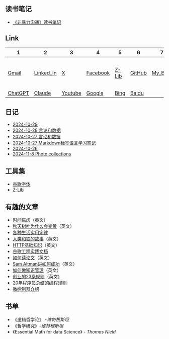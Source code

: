 ## 读书笔记
* [《非暴力沟通》读书笔记](https://www.toutiao.com/article/7429707685110481418/?log_from=3f02b4955e25d_1729949861986)

## Link

| 1 | 2 | 3 | 4 | 5 | 6 | 7 | 8 | 9 | 10 | 
| - | - | - | - | - | - | - | - | - |  - |
| [Gmail][1] | [Linked_In][2] | [X][3] | [Facebook][4] | [Z-Lib][5] |  [GitHub][6] | [My_Blog][7] | [RYF_weekly][8] | [技术周刊][9] | [Threads][10] | 
| [ChatGPT][11] | [Claude][12] | [Youtube][13] | [Google][14] | [Bing][15] |  [Baidu][16] | [][17] | [][18] | [][19] | [][20] | 

## 日记
* [2024-10-29]()
* [2024-10-28 言论和数据](https://github.com/RexWang1981/rexwang1981.github.io/blob/main/Docs/2024-10-28%20%E8%A8%80%E8%AE%BA.md)
* [2024-10-27 言论和数据](https://github.com/RexWang1981/rexwang1981.github.io/blob/main/Docs/2020-10-27%20%E8%A8%80%E8%AE%BA.md)
* [2024-10-27 Markdown标签语言学习笔记](https://github.com/RexWang1981/rexwang1981.github.io/blob/main/Docs/2024-10-27%20Rex%E4%B8%AA%E4%BA%BA%E7%AC%94%E8%AE%B0.md)
* [2024-10-26](https://github.com/RexWang1981/rexwang1981.github.io/blob/main/2024_10_26.md)
* [2024-11-8 Photo collections](https://github.com/RexWang1981/rexwang1981.github.io/blob/main/Docs/2024-11-8%20Photo.md)

[1]:https://mail.google.com/mail/u/0/?tab=rm&ogbl#inbox
[2]:https://www.linkedin.com/feed/
[3]:https://www.x.com/
[4]:https://www.facebook.com/
[5]:https://zh.z-lib.gs/
[6]:https://github.com/ruanyf/weekly
[7]:https://github.com/RexWang1981/rexwang1981.github.io/tree/main
[8]:https://github.com/ruanyf/weekly
[9]:https://github.com/Geekhyt/weekly
[10]:https://www.threads.net/?__coig_challenged=1
[11]:https://chatgpt.com/?hints=search
[12]:https://claude.ai/new
[13]:https://www.youtube.com
[14]:https://www.google.com
[15]:https://www.bing.com
[16]:https://www.baidu.com
[17]:https://www.xxx.com
[18]:https://www.xxx.com
[19]:https://www.xxx.com
[20]:https://www.xxx.com

## 工具集
* [谷歌字体](https://fonts.google.com/specimen/Open+Sans)
* [Z-Lib](https://zh.z-lib.gs/)


## 有趣的文章
* [时间焦虑](https://nesslabs.com/time-anxiety)（英文）
* [秋天树叶为什么会变黄](https://collabfund.com/blog/three-big-things-the-most-important-forces-shaping-the-world/)（英文）
* [各种生活实用定律](https://github.com/nusr/hacker-laws-zh)
* [人类和铁的故事](https://blog.rootsofprogress.org/iron-from-mythical-to-mundane)（英文）
* [HTTP基础知识](http://www.steves-internet-guide.com/http-basics/)（英文）
* [谷歌工程实践文档](https://github.com/xindoo/eng-practices-cn?tab=readme-ov-file)
* [如何读论文](https://blog.csdn.net/qianlong4526888/article/details/11269129)（英文）
* [Sam Altman讲如何成功](https://threadreaderapp.com/thread/1214274038933020672.html)（英文）
* [如何做知识管理](https://tkainrad.dev/posts/managing-my-personal-knowledge-base/)（英文）
* [创业的23条规则](https://joisig.com/rules-software-startup-minimum-hassle)（英文）
* [20年程序员总结的编程规则](https://alexewerlof.medium.com/my-guiding-principles-after-20-years-of-programming-a087dc55596c)
* [微控制器介绍](https://blog.toit.io/what-you-need-to-know-about-microcontrollers-5fabd6d5b019)

## 书单
* 《逻辑哲学论》 -_维特根斯坦_
* 《哲学研究》-_维特根斯坦_
* 《Essential Math for data Science》 - _Thomas Nield_

